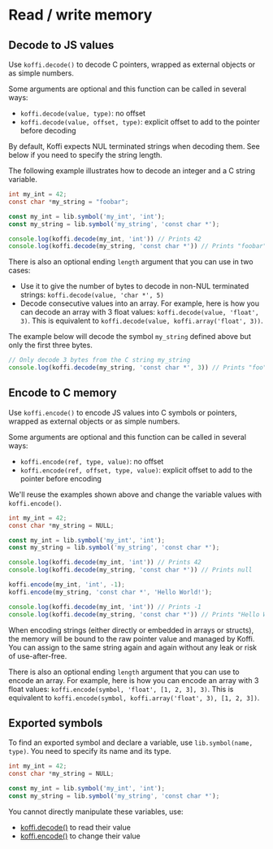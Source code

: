 # Read / write memory

## Decode to JS values

Use `koffi.decode()` to decode C pointers, wrapped as external objects or as simple numbers.

Some arguments are optional and this function can be called in several ways:

- `koffi.decode(value, type)`: no offset
- `koffi.decode(value, offset, type)`: explicit offset to add to the pointer before decoding

By default, Koffi expects NUL terminated strings when decoding them. See below if you need to specify the string length.

The following example illustrates how to decode an integer and a C string variable.

```c
int my_int = 42;
const char *my_string = "foobar";
```

```js
const my_int = lib.symbol('my_int', 'int');
const my_string = lib.symbol('my_string', 'const char *');

console.log(koffi.decode(my_int, 'int')) // Prints 42
console.log(koffi.decode(my_string, 'const char *')) // Prints "foobar"
```

There is also an optional ending `length` argument that you can use in two cases:

- Use it to give the number of bytes to decode in non-NUL terminated strings: `koffi.decode(value, 'char *', 5)`
- Decode consecutive values into an array. For example, here is how you can decode an array with 3 float values: `koffi.decode(value, 'float', 3)`. This is equivalent to `koffi.decode(value, koffi.array('float', 3))`.

The example below will decode the symbol `my_string` defined above but only the first three bytes.

```js
// Only decode 3 bytes from the C string my_string
console.log(koffi.decode(my_string, 'const char *', 3)) // Prints "foo"
```

## Encode to C memory

Use `koffi.encode()` to encode JS values into C symbols or pointers, wrapped as external objects or as simple numbers.

Some arguments are optional and this function can be called in several ways:

- `koffi.encode(ref, type, value)`: no offset
- `koffi.encode(ref, offset, type, value)`: explicit offset to add to the pointer before encoding

We'll reuse the examples shown above and change the variable values with `koffi.encode()`.

```c
int my_int = 42;
const char *my_string = NULL;
```

```js
const my_int = lib.symbol('my_int', 'int');
const my_string = lib.symbol('my_string', 'const char *');

console.log(koffi.decode(my_int, 'int')) // Prints 42
console.log(koffi.decode(my_string, 'const char *')) // Prints null

koffi.encode(my_int, 'int', -1);
koffi.encode(my_string, 'const char *', 'Hello World!');

console.log(koffi.decode(my_int, 'int')) // Prints -1
console.log(koffi.decode(my_string, 'const char *')) // Prints "Hello World!"
```

When encoding strings (either directly or embedded in arrays or structs), the memory will be bound to the raw pointer value and managed by Koffi. You can assign to the same string again and again without any leak or risk of use-after-free.

There is also an optional ending `length` argument that you can use to encode an array. For example, here is how you can encode an array with 3 float values: `koffi.encode(symbol, 'float', [1, 2, 3], 3)`. This is equivalent to `koffi.encode(symbol, koffi.array('float', 3), [1, 2, 3])`.

## Exported symbols

To find an exported symbol and declare a variable, use `lib.symbol(name, type)`. You need to specify its name and its type.

```c
int my_int = 42;
const char *my_string = NULL;
```

```js
const my_int = lib.symbol('my_int', 'int');
const my_string = lib.symbol('my_string', 'const char *');
```

You cannot directly manipulate these variables, use:

- [koffi.decode()](#decode-to-js-values) to read their value
- [koffi.encode()](#encode-to-c-memory) to change their value
